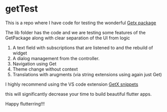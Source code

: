 # getTest

This is a repo where I have code for testing the wonderful [Getx package](https://pub.dev/packages/get)

The lib folder has the code and we are testing some features of the GetPackage along with clear separation of the UI from logic

1. A text field with subscriptions that are listened to and the rebuild of widget
2. A dialog management from the controller.
3. Navigation using Get
4. Theme change without context
5. Translations with arugments (via string extensions using again just Get)


I highly recommend using the VS code extension [GetX snippets](https://marketplace.visualstudio.com/items?itemName=get-snippets.get-snippets#classes)

this will significantly decrease your time to build beautiful flutter apps.

Happy flutterring!!!

